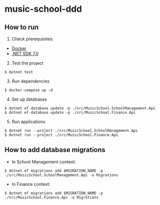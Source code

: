 # music-school-ddd

## How to run

1. Check prerequisites:

* [Docker](https://www.docker.com/)
* [.NET SDK 7.0](https://dotnet.microsoft.com/en-us/download/dotnet/7.0)

2. Test the project

```
$ dotnet test
```

3. Run dependencies

```
$ docker-compose up -d
```

4. Set up databases

```
$ dotnet ef database update -p ./src/MusicSchool.SchoolManagement.Api
$ dotnet ef database update -p ./src/MusicSchool.Finance.Api
```

5. Run applications

```
$ dotnet run --project ./src/MusicSchool.SchoolManagement.Api
$ dotnet run --project ./src/MusicSchool.Finance.Api
```

## How to add database migrations

* In School Management context:

```
$ dotnet ef migrations add $MIGRATION_NAME -p ./src/MusicSchool.SchoolManagement.Api -o Migrations
```

* In Finance context:

```
$ dotnet ef migrations add $MIGRATION_NAME -p ./src/MusicSchool.Finance.Api -o Migrations
```
